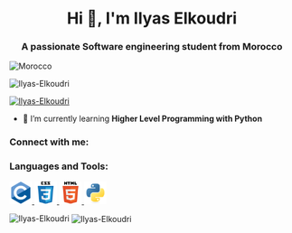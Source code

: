 <h1 align="center">Hi 👋, I'm Ilyas Elkoudri</h1>
<h3 align="center">A passionate Software engineering student from Morocco</h3> 

<img src="https://raw.githubusercontent.com/lipis/flag-icons/master/icons/504/MA/MA.svg" alt="Morocco" width="40" height="40"/>





<p align="left"> <img src="https://komarev.com/ghpvc/?username=Ilyas-Elkoudri&label=Profile%20views&color=0e75b6&style=flat" alt="Ilyas-Elkoudri" /> </p>

<p align="left"> <a href="https://github.com/ryo-ma/github-profile-trophy"><img src="https://github-profile-trophy.vercel.app/?username=Ilyas-Elkoudri" alt="Ilyas-Elkoudri" /></a> </p>

- 🌱 I’m currently learning **Higher Level Programming with Python**

<h3 align="left">Connect with me:</h3>
<p align="left">
</p>

<h3 align="left">Languages and Tools:</h3>
<p align="left"> 
<a href="https://www.cprogramming.com/" target="_blank" rel="noreferrer"> <img src="https://raw.githubusercontent.com/devicons/devicon/master/icons/c/c-original.svg" alt="c" width="40" height="40"/> </a> 
<a href="https://www.w3schools.com/css/" target="_blank" rel="noreferrer"> <img src="https://raw.githubusercontent.com/devicons/devicon/master/icons/css3/css3-original-wordmark.svg" alt="css3" width="40" height="40"/> </a> 
<a href="https://www.w3.org/html/" target="_blank" rel="noreferrer"> <img src="https://raw.githubusercontent.com/devicons/devicon/master/icons/html5/html5-original-wordmark.svg" alt="html5" width="40" height="40"/> </a> 
<a href="https://www.python.org" target="_blank" rel="noreferrer"> <img src="https://raw.githubusercontent.com/devicons/devicon/master/icons/python/python-original.svg" alt="python" width="40" height="40"/> </a> 
</p>

<p><img align="left" src="https://github-readme-stats.vercel.app/api/top-langs?username=Ilyas-Elkoudri&show_icons=true&locale=en&layout=compact" alt="Ilyas-Elkoudri" /></p>

<p> <img align="center" src="https://github-readme-stats.vercel.app/api?username=Ilyas-Elkoudri&show_icons=true&locale=en" alt="Ilyas-Elkoudri" /></p>
